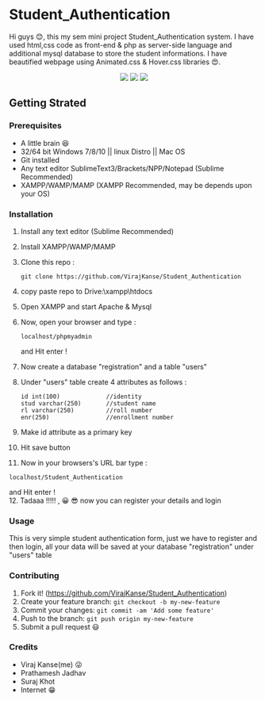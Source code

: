 # Student_Authentication

Hi guys :blush:, this my sem mini project Student_Authentication system. 
I have used html,css code as front-end & php as server-side language and additional mysql database to store the student informations.
I have beautified webpage using Animated.css & Hover.css libraries :heart_eyes:.

<p align="center">
<img src="https://github.com/VirajKanse/Student_Authentication/blob/master/screenshots/p1.PNG">
<img src="https://github.com/VirajKanse/Student_Authentication/blob/master/screenshots/p2.PNG">
<img src="https://github.com/VirajKanse/Student_Authentication/blob/master/screenshots/p3.PNG">
</p>

## Getting Strated

### Prerequisites

* A little brain :satisfied:
* 32/64 bit Windows 7/8/10 || linux Distro || Mac OS
* Git installed
* Any text editor SublimeText3/Brackets/NPP/Notepad (Sublime Recommended)
* XAMPP/WAMP/MAMP (XAMPP Recommended, may be depends upon your OS)

### Installation

1. Install any text editor (Sublime Recommended)
2. Install XAMPP/WAMP/MAMP
3. Clone this repo :
   
   ```
   git clone https://github.com/VirajKanse/Student_Authentication
   ```
4. copy paste repo to Drive:\xampp\htdocs
5. Open XAMPP and start Apache & Mysql
6. Now, open your browser and type :

   ```
   localhost/phpmyadmin
   ```
   and Hit enter !
7. Now create a database "registration" and a table "users"
8. Under "users" table create 4 attributes as follows :

   ```
   id int(100)             //identity
   stud varchar(250)       //student name
   rl varchar(250)         //roll number
   enr(250)                //enrollment number
   ```
9. Make id attribute as a primary key
10. Hit save button
11. Now in your browsers's URL bar type :

   ```
   localhost/Student_Authentication
   ```
   and Hit enter !<br>
12. Tadaaa !!!!! ,  :grinning: :sunglasses:
    now you can register your details and login
    
### Usage

This is very simple student authentication form, just we have to register and then login,
all your data will be saved at your database "registration" under "users" table

### Contributing

1. Fork it! (https://github.com/VirajKanse/Student_Authentication)
2. Create your feature branch: `git checkout -b my-new-feature`
3. Commit your changes: `git commit -am 'Add some feature'`
4. Push to the branch: `git push origin my-new-feature`
5. Submit a pull request :smiley:

### Credits

- Viraj Kanse(me) :stuck_out_tongue_winking_eye:
- Prathamesh Jadhav
- Suraj Khot
- Internet :grin:
